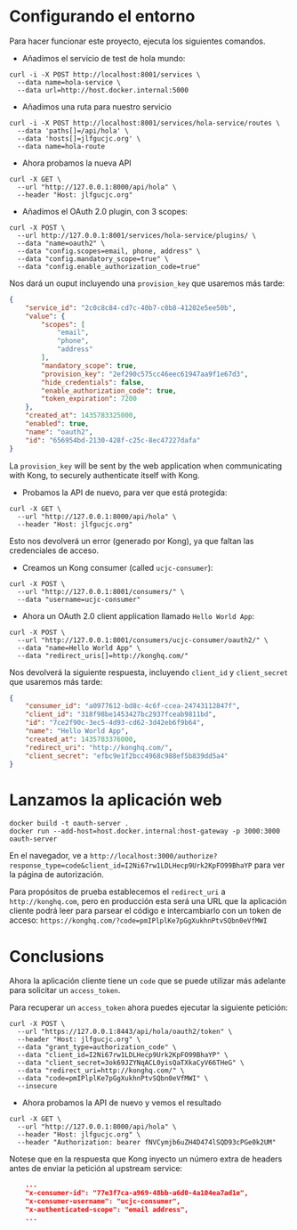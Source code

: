 # Configurando el entorno

Para hacer funcionar este proyecto, ejecuta los siguientes comandos.

* Añadimos el servicio de test de hola mundo:

```shell
curl -i -X POST http://localhost:8001/services \
  --data name=hola-service \
  --data url=http://host.docker.internal:5000
```
* Añadimos una ruta para nuestro servicio

```shell
curl -i -X POST http://localhost:8001/services/hola-service/routes \
  --data 'paths[]=/api/hola' \
  --data 'hosts[]=jlfgucjc.org' \
  --data name=hola-route
```
* Ahora probamos la nueva API

```shell
curl -X GET \
  --url "http://127.0.0.1:8000/api/hola" \
  --header "Host: jlfgucjc.org"
```

* Añadimos el OAuth 2.0 plugin, con 3 scopes:

```shell
curl -X POST \
  --url http://127.0.0.1:8001/services/hola-service/plugins/ \
  --data "name=oauth2" \
  --data "config.scopes=email, phone, address" \
  --data "config.mandatory_scope=true" \
  --data "config.enable_authorization_code=true"
```
Nos dará un ouput incluyendo una `provision_key` que usaremos más tarde:

```json
{
    "service_id": "2c0c8c84-cd7c-40b7-c0b8-41202e5ee50b",
    "value": {
        "scopes": [
            "email",
            "phone",
            "address"
        ],
        "mandatory_scope": true,
        "provision_key": "2ef290c575cc46eec61947aa9f1e67d3",
        "hide_credentials": false,
        "enable_authorization_code": true,
        "token_expiration": 7200
    },
    "created_at": 1435783325000,
    "enabled": true,
    "name": "oauth2",
    "id": "656954bd-2130-428f-c25c-8ec47227dafa"
}
```
La `provision_key` will be sent by the web application when communicating with Kong, to securely authenticate itself with Kong.

* Probamos la API de nuevo, para ver que está protegida:

```shell
curl -X GET \
  --url "http://127.0.0.1:8000/api/hola" \
  --header "Host: jlfgucjc.org"
```

Esto nos devolverá un error (generado por Kong), ya que faltan las credenciales de acceso.

* Creamos un Kong consumer (called `ucjc-consumer`):

```shell
curl -X POST \
  --url "http://127.0.0.1:8001/consumers/" \
  --data "username=ucjc-consumer" 
```
* Ahora un OAuth 2.0 client application llamado `Hello World App`:

```shell
curl -X POST \
  --url "http://127.0.0.1:8001/consumers/ucjc-consumer/oauth2/" \
  --data "name=Hello World App" \
  --data "redirect_uris[]=http://konghq.com/"
```

Nos devolverá la siguiente respuesta, incluyendo `client_id` y `client_secret` que usaremos más tarde:

```json
{
    "consumer_id": "a0977612-bd8c-4c6f-ccea-24743112847f",
    "client_id": "318f98be1453427bc2937fceab9811bd",
    "id": "7ce2f90c-3ec5-4d93-cd62-3d42eb6f9b64",
    "name": "Hello World App",
    "created_at": 1435783376000,
    "redirect_uri": "http://konghq.com/",
    "client_secret": "efbc9e1f2bcc4968c988ef5b839dd5a4"
}
```

# Lanzamos la aplicación web

```shell
docker build -t oauth-server .
docker run --add-host=host.docker.internal:host-gateway -p 3000:3000 oauth-server
``` 

En el navegador, ve a `http://localhost:3000/authorize?response_type=code&client_id=I2Ni67rw1LDLHecp9Urk2KpFO99BhaYP` para ver la página de autorización.

Para propósitos de prueba establecemos el `redirect_uri` a `http://konghq.com`, pero en producción esta será una URL que la aplicación cliente podrá leer para parsear el código e intercambiarlo con un token de acceso: `https://konghq.com/?code=pmIPlplKe7pGgXukhnPtvSQbn0eVfMWI`

# Conclusions

Ahora la aplicación cliente tiene un `code` que se puede utilizar más adelante para solicitar un `access_token`.

Para recuperar un `access_token` ahora puedes ejecutar la siguiente petición:


```shell
curl -X POST \
  --url "https://127.0.0.1:8443/api/hola/oauth2/token" \
  --header "Host: jlfgucjc.org" \
  --data "grant_type=authorization_code" \
  --data "client_id=I2Ni67rw1LDLHecp9Urk2KpFO99BhaYP" \
  --data "client_secret=3ok69JZYNqACL0yisQaTXkaCyV66THeG" \
  --data "redirect_uri=http://konghq.com/" \
  --data "code=pmIPlplKe7pGgXukhnPtvSQbn0eVfMWI" \
  --insecure
```

* Ahora probamos la API de nuevo y vemos el resultado
```shell
curl -X GET \
  --url "http://127.0.0.1:8000/api/hola" \
  --header "Host: jlfgucjc.org" \
  --header "Authorization: bearer fNVCymjb6uZH4D474lSQD93cPGe0k2UM"
```

Notese que en la respuesta que Kong inyecto un número extra de headers antes de enviar la petición al upstream service:

```json
    ...
    "x-consumer-id": "77e3f7ca-a969-48bb-a6d0-4a104ea7ad1e",
    "x-consumer-username": "ucjc-consumer",
    "x-authenticated-scope": "email address",
    ...
```